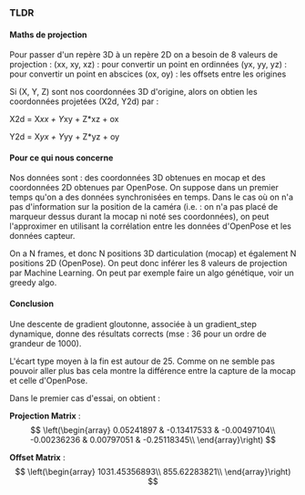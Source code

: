 ### TLDR

#### Maths de projection

Pour passer d'un repère 3D à un repère 2D on a besoin de 8 valeurs de projection :
(xx, xy, xz) : pour convertir un point en ordinnées
(yx, yy, yz) : pour convertir un point en abscices
(ox, oy) : les offsets entre les origines

Si (X, Y, Z) sont nos coordonnées 3D d'origine, alors on obtien les coordonnées projetées (X2d, Y2d) par :

X2d = X*xx + Y*xy + Z*xz + ox

Y2d = X*yx + Y*yy + Z*yz + oy


#### Pour ce qui nous concerne

Nos données sont : des coordonnées 3D obtenues en mocap et des coordonnées 2D obtenues par OpenPose.
On suppose dans un premier temps qu'on a des données synchronisées en temps.
Dans le cas où on n'a pas d'information sur la position de la caméra (i.e. : on n'a pas placé de marqueur dessus durant la mocap ni noté ses coordonnées), on peut l'approximer en utilisant la corrélation entre les données d'OpenPose et les données capteur.

On a N frames, et donc N positions 3D darticulation (mocap) et également N positions 2D (OpenPose). On peut donc inférer les 8 valeurs de projection par Machine Learning. On peut par exemple faire un algo génétique, voir un greedy algo.



#### Conclusion

Une descente de gradient gloutonne, associée à un gradient_step dynamique, donne des résultats corrects (mse : 36 pour un ordre de grandeur de 1000).

L'écart type moyen à la fin est autour de 25. Comme on ne semble pas pouvoir aller plus bas cela montre la différence entre la capture de la mocap et celle d'OpenPose.

Dans le premier cas d'essai, on obtient :

**Projection Matrix** : 
$$
\left(\begin{array} 
0.05241897 & -0.13417533 & -0.00497104\\
-0.00236236 &  0.00797051 & -0.25118345\\
\end{array}\right)
$$

**Offset Matrix** : 
$$
\left(\begin{array} 
1031.45356893\\
855.62283821\\
\end{array}\right)
$$
